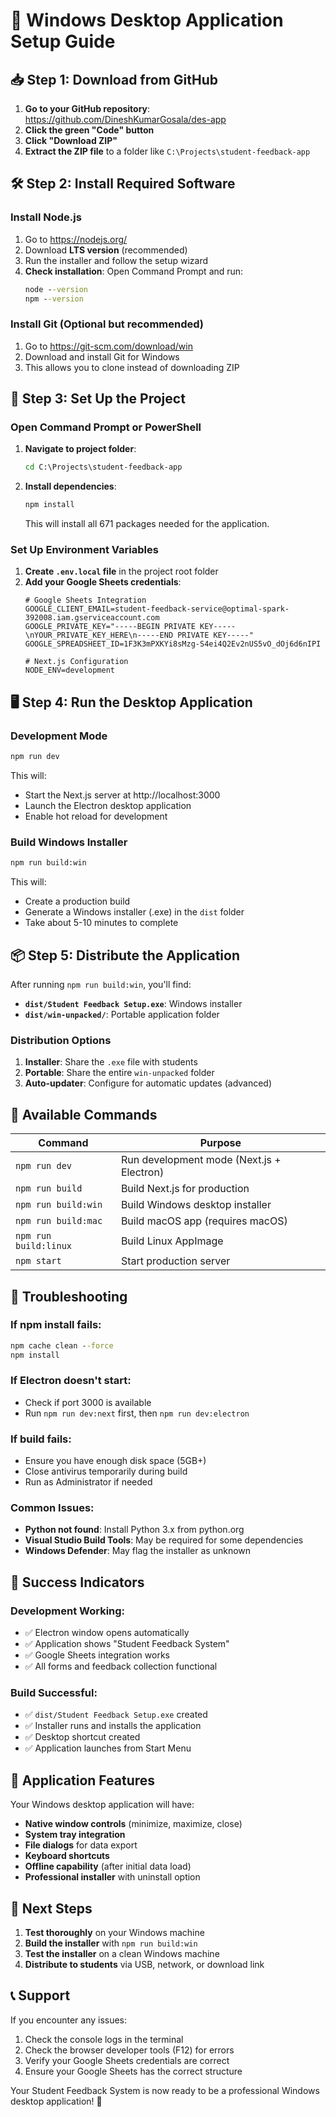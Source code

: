 # 🚀 Windows Desktop Application Setup Guide

## 📥 **Step 1: Download from GitHub**

1. **Go to your GitHub repository**: https://github.com/DineshKumarGosala/des-app
2. **Click the green "Code" button**
3. **Click "Download ZIP"** 
4. **Extract the ZIP file** to a folder like `C:\Projects\student-feedback-app`

## 🛠️ **Step 2: Install Required Software**

### **Install Node.js**
1. Go to https://nodejs.org/
2. Download **LTS version** (recommended)
3. Run the installer and follow the setup wizard
4. **Check installation**: Open Command Prompt and run:
   ```cmd
   node --version
   npm --version
   ```

### **Install Git (Optional but recommended)**
1. Go to https://git-scm.com/download/win
2. Download and install Git for Windows
3. This allows you to clone instead of downloading ZIP

## 📂 **Step 3: Set Up the Project**

### **Open Command Prompt or PowerShell**
1. **Navigate to project folder**:
   ```cmd
   cd C:\Projects\student-feedback-app
   ```

2. **Install dependencies**:
   ```cmd
   npm install
   ```
   This will install all 671 packages needed for the application.

### **Set Up Environment Variables**
1. **Create `.env.local` file** in the project root folder
2. **Add your Google Sheets credentials**:
   ```env
   # Google Sheets Integration
   GOOGLE_CLIENT_EMAIL=student-feedback-service@optimal-spark-392008.iam.gserviceaccount.com
   GOOGLE_PRIVATE_KEY="-----BEGIN PRIVATE KEY-----\nYOUR_PRIVATE_KEY_HERE\n-----END PRIVATE KEY-----"
   GOOGLE_SPREADSHEET_ID=1F3K3mPXKYi8sMzg-S4ei4Q2Ev2nUS5vO_dOj6d6nIPI

   # Next.js Configuration
   NODE_ENV=development
   ```

## 🖥️ **Step 4: Run the Desktop Application**

### **Development Mode**
```cmd
npm run dev
```
This will:
- Start the Next.js server at http://localhost:3000
- Launch the Electron desktop application
- Enable hot reload for development

### **Build Windows Installer**
```cmd
npm run build:win
```
This will:
- Create a production build
- Generate a Windows installer (.exe) in the `dist` folder
- Take about 5-10 minutes to complete

## 📦 **Step 5: Distribute the Application**

After running `npm run build:win`, you'll find:
- **`dist/Student Feedback Setup.exe`**: Windows installer
- **`dist/win-unpacked/`**: Portable application folder

### **Distribution Options**
1. **Installer**: Share the `.exe` file with students
2. **Portable**: Share the entire `win-unpacked` folder
3. **Auto-updater**: Configure for automatic updates (advanced)

## 🎯 **Available Commands**

| Command | Purpose |
|---------|---------|
| `npm run dev` | Run development mode (Next.js + Electron) |
| `npm run build` | Build Next.js for production |
| `npm run build:win` | Build Windows desktop installer |
| `npm run build:mac` | Build macOS app (requires macOS) |
| `npm run build:linux` | Build Linux AppImage |
| `npm start` | Start production server |

## 🔧 **Troubleshooting**

### **If npm install fails:**
```cmd
npm cache clean --force
npm install
```

### **If Electron doesn't start:**
- Check if port 3000 is available
- Run `npm run dev:next` first, then `npm run dev:electron`

### **If build fails:**
- Ensure you have enough disk space (5GB+)
- Close antivirus temporarily during build
- Run as Administrator if needed

### **Common Issues:**
- **Python not found**: Install Python 3.x from python.org
- **Visual Studio Build Tools**: May be required for some dependencies
- **Windows Defender**: May flag the installer as unknown

## 🎊 **Success Indicators**

### **Development Working:**
- ✅ Electron window opens automatically
- ✅ Application shows "Student Feedback System"
- ✅ Google Sheets integration works
- ✅ All forms and feedback collection functional

### **Build Successful:**
- ✅ `dist/Student Feedback Setup.exe` created
- ✅ Installer runs and installs the application
- ✅ Desktop shortcut created
- ✅ Application launches from Start Menu

## 📱 **Application Features**

Your Windows desktop application will have:
- **Native window controls** (minimize, maximize, close)
- **System tray integration**
- **File dialogs** for data export
- **Keyboard shortcuts**
- **Offline capability** (after initial data load)
- **Professional installer** with uninstall option

## 🚀 **Next Steps**

1. **Test thoroughly** on your Windows machine
2. **Build the installer** with `npm run build:win`
3. **Test the installer** on a clean Windows machine
4. **Distribute to students** via USB, network, or download link

## 📞 **Support**

If you encounter any issues:
1. Check the console logs in the terminal
2. Check the browser developer tools (F12) for errors
3. Verify your Google Sheets credentials are correct
4. Ensure your Google Sheets has the correct structure

Your Student Feedback System is now ready to be a professional Windows desktop application! 🎉
